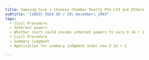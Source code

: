```yaml
---
title: Samsung Corp v Chinese Chamber Realty Pte Ltd and Others 
subtitle: "[2003] SGCA 50 / 29\_December\_2003"
tags:
  - Civil Procedure
  - Inherent powers
  - Whether court could invoke inherent powers to vary O 14 r 1
  - Civil Procedure
  - Summary judgment
  - Application for summary judgment under new O 14 r 1

---
```


